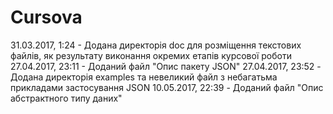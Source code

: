 # Cursova
31.03.2017, 1:24 - Додана директорія doc для розміщення текстових файлів, як результату виконання окремих етапів курсової роботи
27.04.2017, 23:11 - Доданий файл "Опис пакету JSON"
27.04.2017, 23:52 - Додана директорія examples та невеликий файл з небагатьма прикладами застосування JSON
10.05.2017, 22:39 - Доданий файл "Опис абстрактного типу даних"
